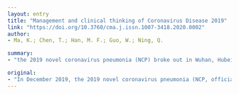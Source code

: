 ```yaml
---
layout: entry
title: "Management and clinical thinking of Coronavirus Disease 2019"
link: "https://doi.org/10.3760/cma.j.issn.1007-3418.2020.0002"
author:
- Ma, K.; Chen, T.; Han, M. F.; Guo, W.; Ning, Q.

summary:
- "the 2019 novel coronavirus pneumonia (NCP) broke out in Wuhan, Hubei. The sudden and serious COVID-19 epidemic has brought us a lot of urgent problems. How to effectively control the spread? When does the population infection rate rise to its peak? How to make early diagnosis? What effective antiviral drugs are available? Can it successfully improve the survival rate of critically patients? In response to the above questions, we put forward corresponding suggestions and reflections from the infectious clinician."

original:
- "In December 2019, the 2019 novel coronavirus pneumonia (NCP, officially named Coronavirus Disease 2019(COVID-19) by the World Health Organization) broke out in Wuhan, Hubei, and it quickly spread to the whole country and abroad. The situation was at stake. The sudden and serious COVID-19 epidemic has brought us a lot of urgent problems. How to effectively control the spread of COVID-19? When does the population infection rate rise to its peak? What will eventually be the number of infected patients? How to make early diagnosis? What effective antiviral drugs are available? How to effectively treat with existing drugs? Can it successfully improve the survival rate of critically patients? In response to the above questions, we put forward corresponding suggestions and reflections from the perspective of the infectious clinician."
---
```


